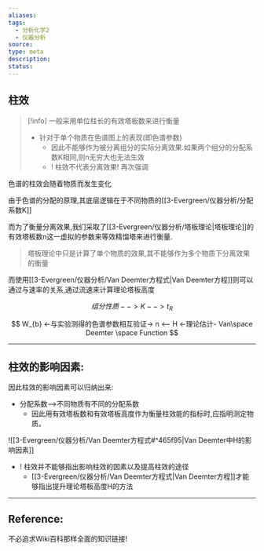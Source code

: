 ```yaml
---
aliases: 
tags:
  - 分析化学2
  - 仪器分析
source: 
type: meta
description: 
status:
---
```

## 柱效
> [!info]
> 一般采用单位柱长的有效塔板数来进行衡量
> - 针对于单个物质在色谱图上的表现(即色谱参数)
> 	- 因此不能够作为被分离组分的实际分离效果.如果两个组分的分配系数K相同,则n无穷大也无法生效
> 	- ! 柱效不代表分离效果! 再次强调


色谱的柱效会随着物质而发生变化

由于色谱的分配的原理,其底层逻辑在于不同物质的[[3-Evergreen/仪器分析/分配系数K]]

而为了衡量分离效果,我们采取了[[3-Evergreen/仪器分析/塔板理论|塔板理论]]的有效塔板数n这一虚拟的参数来等效精馏塔来进行衡量.
> 塔板理论中只是计算了单个物质的效果,其不能够作为多个物质下分离效果的衡量

而使用[[3-Evergreen/仪器分析/Van Deemter方程式|Van Deemter方程]]则可以通过与速率的关系,通过流速来计算理论塔板高度

$$
组分性质 --> K --> t_{R}
$$

$$
W_{b} <-与实验测得的色谱参数相互验证-> n <-- H <-理论估计- Van\space Deemter \space Function
$$




---

## 柱效的影响因素:

因此柱效的影响因素可以归纳出来:
- 分配系数-->不同物质有不同的分配系数
	- 因此用有效塔板数和有效塔板高度作为衡量柱效能的指标时,应指明测定物质。


![[3-Evergreen/仪器分析/Van Deemter方程式#^465f95|Van Deemter中H的影响因素]]



- ! 柱效并不能够指出影响柱效的因素以及提高柱效的途径
	- [[3-Evergreen/仪器分析/Van Deemter方程式|Van Deemter方程]]才能够指出提升理论塔板高度H的方法

---

## Reference:

不必追求Wiki百科那样全面的知识链接!